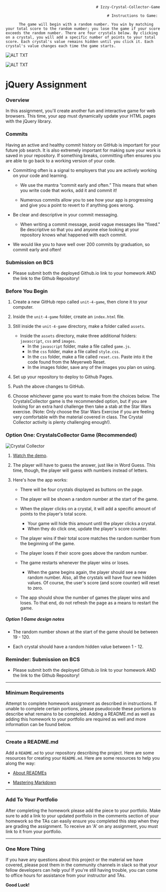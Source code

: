                                              # Izzy-Crystal-Collector-Game

                                                  # Instructions to Game:

          The game will begin with a random number. You win by matching your total score to the random number; you lose the game if your score exceeds the random number. There are four crystals below. By clicking on a crystal, you will add a specific number of points to your total score. Each crystal's value remains hidden until you click it. Each crystal's value changes each time the game starts.

  ![ALT TXT](https://github.com/izzydavid/Izzy-Crystal-Collector-Game/blob/master/assets/images/Izzy-Crystal-Collector-Game.gif?raw=true)

![ALT TXT](https://github.com/izzydavid/Izzy-Crystal-Collector-Game/blob/master/assets/images/izzy-Crystal-Collector-Game-Play.gif?raw=true)

# jQuery Assignment

### Overview

In this assignment, you'll create another fun and interactive game for web browsers. This time, your app must dynamically update your HTML pages with the jQuery library.

### Commits

Having an active and healthy commit history on GitHub is important for your future job search. It is also extremely important for making sure your work is saved in your repository. If something breaks, committing often ensures you are able to go back to a working version of your code.

- Committing often is a signal to employers that you are actively working on your code and learning.

  - We use the mantra “commit early and often.” This means that when you write code that works, add it and commit it!

  - Numerous commits allow you to see how your app is progressing and give you a point to revert to if anything goes wrong.

- Be clear and descriptive in your commit messaging.

  - When writing a commit message, avoid vague messages like "fixed." Be descriptive so that you and anyone else looking at your repository knows what happened with each commit.

- We would like you to have well over 200 commits by graduation, so commit early and often!

### Submission on BCS

- Please submit both the deployed Github.io link to your homework AND the link to the Github Repository!

### Before You Begin

1. Create a new GitHub repo called `unit-4-game`, then clone it to your computer.

2. Inside the `unit-4-game` folder, create an `index.html` file.

3. Still inside the `unit-4-game` directory, make a folder called `assets`.

   - Inside the `assets` directory, make three additional folders: `javascript`, `css` and `images`.
     - In the `javascript` folder, make a file called `game.js`.
     - In the `css` folder, make a file called `style.css`.
     - In the `css` folder, make a file called `reset.css`. Paste into it the code found from the Meyerweb Reset.
     - In the images folder, save any of the images you plan on using.

4. Set up your repository to deploy to Github Pages.

5. Push the above changes to GitHub.

6. Choose whichever game you want to make from the choices below. The CrystalsCollector game is the recommended option, but if you are looking for an extra hard challenge then take a stab at the Star Wars exercise. (Note: Only choose the Star Wars Exercise if you are feeling very comfortable with the material covered in class. The Crystal Collector activity is plenty challenging enough!).

### Option One: CrystalsCollector Game (Recommended)

![Crystal Collector](Images/1-CrystalCollector.jpg)

1. [Watch the demo](https://youtu.be/yNI0l2FMeCk).

2. The player will have to guess the answer, just like in Word Guess. This time, though, the player will guess with numbers instead of letters.

3. Here's how the app works:

   - There will be four crystals displayed as buttons on the page.

   - The player will be shown a random number at the start of the game.

   - When the player clicks on a crystal, it will add a specific amount of points to the player's total score.

     - Your game will hide this amount until the player clicks a crystal.
     - When they do click one, update the player's score counter.

   - The player wins if their total score matches the random number from the beginning of the game.

   - The player loses if their score goes above the random number.

   - The game restarts whenever the player wins or loses.

     - When the game begins again, the player should see a new random number. Also, all the crystals will have four new hidden values. Of course, the user's score (and score counter) will reset to zero.

   - The app should show the number of games the player wins and loses. To that end, do not refresh the page as a means to restart the game.

##### Option 1 Game design notes

- The random number shown at the start of the game should be between 19 - 120.

- Each crystal should have a random hidden value between 1 - 12.

### Reminder: Submission on BCS

- Please submit both the deployed Github.io link to your homework AND the link to the Github Repository!

---

### Minimum Requirements

Attempt to complete homework assignment as described in instructions. If unable to complete certain portions, please pseudocode these portions to describe what remains to be completed. Adding a README.md as well as adding this homework to your portfolio are required as well and more information can be found below.

---

### Create a README.md

Add a `README.md` to your repository describing the project. Here are some resources for creating your `README.md`. Here are some resources to help you along the way:

- [About READMEs](https://help.github.com/articles/about-readmes/)

- [Mastering Markdown](https://guides.github.com/features/mastering-markdown/)

---

### Add To Your Portfolio

After completing the homework please add the piece to your portfolio. Make sure to add a link to your updated portfolio in the comments section of your homework so the TAs can easily ensure you completed this step when they are grading the assignment. To receive an 'A' on any assignment, you must link to it from your portfolio.

---

### One More Thing

If you have any questions about this project or the material we have covered, please post them in the community channels in slack so that your fellow developers can help you! If you're still having trouble, you can come to office hours for assistance from your instructor and TAs.

**Good Luck!**
